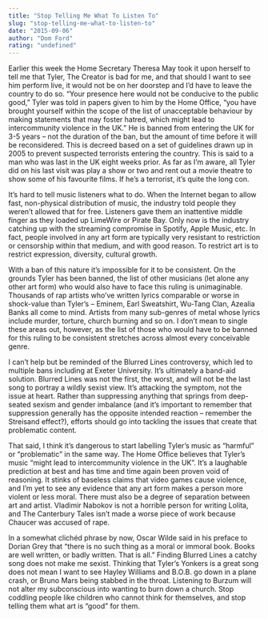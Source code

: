 ```yaml
---
title: "Stop Telling Me What To Listen To"
slug: "stop-telling-me-what-to-listen-to"
date: "2015-09-06"
author: "Dom Ford"
rating: "undefined"
---
```


Earlier this week the Home Secretary Theresa May took it upon herself to tell me that Tyler, The Creator is bad for me, and that should I want to see him perform live, it would not be on her doorstep and I’d have to leave the country to do so. “Your presence here would not be conducive to the public good,” Tyler was told in papers given to him by the Home Office, “you have brought yourself within the scope of the list of unacceptable behaviour by making statements that may foster hatred, which might lead to intercommunity violence in the UK.” He is banned from entering the UK for 3-5 years – not the duration of the ban, but the amount of time before it will be reconsidered. This is decreed based on a set of guidelines drawn up in 2005 to prevent suspected terrorists entering the country. This is said to a man who was last in the UK eight weeks prior. As far as I’m aware, all Tyler did on his last visit was play a show or two and rent out a movie theatre to show some of his favourite films. If he’s a terrorist, it’s quite the long con.

It’s hard to tell music listeners what to do. When the Internet began to allow fast, non-physical distribution of music, the industry told people they weren’t allowed that for free. Listeners gave them an inattentive middle finger as they loaded up LimeWire or Pirate Bay. Only now is the industry catching up with the streaming compromise in Spotify, Apple Music, etc. In fact, people involved in any art form are typically very resistant to restriction or censorship within that medium, and with good reason. To restrict art is to restrict expression, diversity, cultural growth.

With a ban of this nature it’s impossible for it to be consistent. On the grounds Tyler has been banned, the list of other musicians (let alone any other art form) who would also have to face this ruling is unimaginable. Thousands of rap artists who’ve written lyrics comparable or worse in shock-value than Tyler’s – Eminem, Earl Sweatshirt, Wu-Tang Clan, Azealia Banks all come to mind. Artists from many sub-genres of metal whose lyrics include murder, torture, church burning and so on. I don’t mean to single these areas out, however, as the list of those who would have to be banned for this ruling to be consistent stretches across almost every conceivable genre.

I can’t help but be reminded of the Blurred Lines controversy, which led to multiple bans including at Exeter University. It’s ultimately a band-aid solution. Blurred Lines was not the first, the worst, and will not be the last song to portray a wildly sexist view. It’s attacking the symptom, not the issue at heart. Rather than suppressing anything that springs from deep-seated sexism and gender imbalance (and it’s important to remember that suppression generally has the opposite intended reaction – remember the Streisand effect?), efforts should go into tackling the issues that create that problematic content.

That said, I think it’s dangerous to start labelling Tyler’s music as “harmful” or “problematic” in the same way. The Home Office believes that Tyler’s music “might lead to intercommunity violence in the UK”. It’s a laughable prediction at best and has time and time again been proven void of reasoning. It stinks of baseless claims that video games cause violence, and I’m yet to see any evidence that any art form makes a person more violent or less moral. There must also be a degree of separation between art and artist. Vladimir Nabokov is not a horrible person for writing Lolita, and The Canterbury Tales isn’t made a worse piece of work because Chaucer was accused of rape.

In a somewhat clichéd phrase by now, Oscar Wilde said in his preface to Dorian Grey that “there is no such thing as a moral or immoral book. Books are well written, or badly written. That is all.” Finding Blurred Lines a catchy song does not make me sexist. Thinking that Tyler’s Yonkers is a great song does not mean I want to see Hayley Williams and B.O.B. go down in a plane crash, or Bruno Mars being stabbed in the throat. Listening to Burzum will not alter my subconscious into wanting to burn down a church. Stop coddling people like children who cannot think for themselves, and stop telling them what art is “good” for them.
